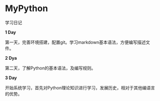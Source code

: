 # MyPython

  学习日记

 **1 Day**

 第一天，完善环境搭建，配置git。学习markdown基本语法，方便编写描述文件。


**2 Dya**

第二天，了解Python的基本语法，及编写规则。

**3 Day**

开始系统学习，首先对Python理论知识进行学习，发展历史，相对于其他编语言的优势。

